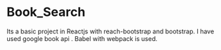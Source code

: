 # Book_Search
Its a basic project in Reactjs with reach-bootstrap and bootstrap.
I have used google book api .
Babel with webpack is used.
